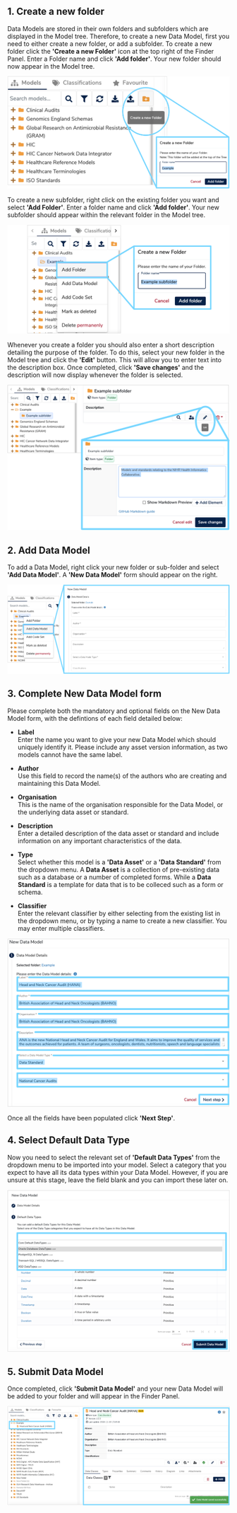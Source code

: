 ## **1. Create a new folder**
Data Models are stored in their own folders and subfolders which are displayed in the Model tree. Therefore, to create a new Data Model, first you need to either create a new folder, or add a subfolder.
To create a new folder click the **'Create a new Folder'** icon at the top right of the Finder Panel. Enter a Folder name and click **'Add folder'**. Your new folder should now appear in the Model tree. 

![Create a new Folder](create-a-new-folder.png)

To create a new subfolder, right click on the existing folder you want and select **'Add Folder'**. Enter a folder name and click **'Add folder'**. Your new subfolder should appear within the relevant folder in the Model tree.

![Create a new subfolder](create-a-new-subfolder.png) 

Whenever you create a folder you should also enter a short description detailing the purpose of the folder. To do this, select your new folder in the Model tree and click the **'Edit'** button. This will allow you to enter text into the description box. Once completed, click **'Save changes'** and the description will now display whenever the folder is selected.

![Add folder description](add-folder-description.png)

## **2. Add Data Model**
To add a Data Model, right click your new folder or sub-folder and select **'Add Data Model'**. A **'New Data Model'** form should appear on the right. 

![Add data model](add-data-model.png)

## <a name="complete-new-data-model-form"></a> **3. Complete New Data Model form**


Please complete both the mandatory and optional fields on the New Data Model form, with the defintions of each field detailed below:

* **Label**  
	Enter the name you want to give your new Data Model which should uniquely identify it. Please include any asset version information, as two models cannot have the same label.
 
* **Author**  
	Use this field to record the name(s) of the authors who are creating and maintaining this Data Model.

* **Organisation**  
	This is the name of the organisation responsible for the Data Model, or the underlying data asset or standard.

* **Description**  
	Enter a detailed description of the data asset or standard and include  information on any important characteristics of the data.

* <a name="complete-new-data-model-form-type"></a>**Type**  
	Select whether this model is a **'Data Asset'** or a **'Data Standard'** from the dropdown menu. A **Data Asset** is a collection of pre-existing data such as a database or a number of completed forms. While a **Data Standard** is a template for data that is to be colleced such as a form or schema.

* **Classifier**  
	Enter the relevant classifier by either selecting from the existing list in the dropdown menu, or by typing a name to create a new classifier. You may enter multiple classifiers.

![New Data Model Form 1](new-data-model-form-1.png)

Once all the fields have been populated click **'Next Step'**. 

## **4. Select Default Data Type**

Now you need to select the relevant set of **'Default Data Types'** from the dropdown menu to be imported into your model. Select a category that you expect to have all its data types within your Data Model. However, if you are unsure at this stage, leave the field blank and you can import these later on. 

![New Data Model Form 2](new-data-model-form-2.png)

## **5. Submit Data Model**
Once completed, click **'Submit Data Model'** and your new Data Model will be added to your folder and will appear in the Finder Panel.

![Final Data Model added](final-data-model-added.png)